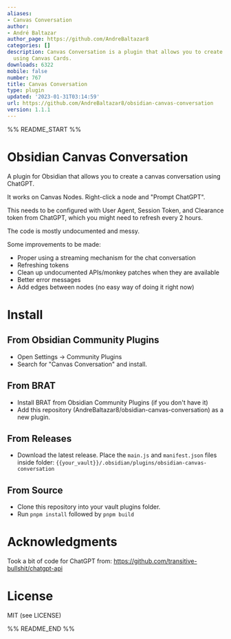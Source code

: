 ```yaml
---
aliases:
- Canvas Conversation
author:
- André Baltazar
author_page: https://github.com/AndreBaltazar8
categories: []
description: Canvas Conversation is a plugin that allows you to create a ChatGPT conversation
  using Canvas Cards.
downloads: 6322
mobile: false
number: 767
title: Canvas Conversation
type: plugin
updated: '2023-01-31T03:14:59'
url: https://github.com/AndreBaltazar8/obsidian-canvas-conversation
version: 1.1.1
---
```


%% README_START %%

# Obsidian Canvas Conversation

A plugin for Obsidian that allows you to create a canvas conversation using ChatGPT.

It works on Canvas Nodes. Right-click a node and "Prompt ChatGPT".

This needs to be configured with User Agent, Session Token, and Clearance token from ChatGPT, which you might need to refresh every 2 hours.

The code is mostly undocumented and messy.

Some improvements to be made:

-   Proper using a streaming mechanism for the chat conversation
-   Refreshing tokens
-   Clean up undocumented APIs/monkey patches when they are available
-   Better error messages
-   Add edges between nodes (no easy way of doing it right now)

# Install

## From Obsidian Community Plugins

-   Open Settings -> Community Plugins
-   Search for "Canvas Conversation" and install.

## From BRAT

-   Install BRAT from Obsidian Community Plugins (if you don't have it)
-   Add this repository (AndreBaltazar8/obsidian-canvas-conversation) as a new plugin.

## From Releases

-   Download the latest release. Place the `main.js` and `manifest.json` files inside folder: `{{your_vault}}/.obsidian/plugins/obsidian-canvas-conversation`

## From Source

-   Clone this repository into your vault plugins folder.
-   Run `pnpm install` followed by `pnpm build`

# Acknowledgments

Took a bit of code for ChatGPT from: https://github.com/transitive-bullshit/chatgpt-api

# License

MIT (see LICENSE)


%% README_END %%